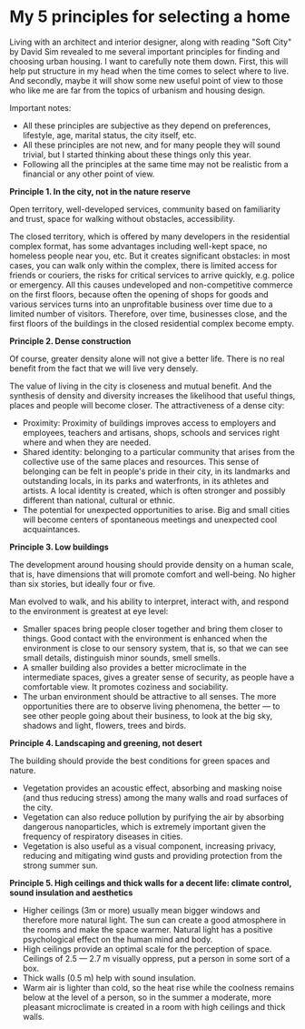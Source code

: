 # My 5 principles for selecting a home

Living with an architect and interior designer, along with reading "Soft City" by David Sim revealed to me several important principles for finding and choosing urban housing. I want to carefully note them down. First, this will help put structure in my head when the time comes to select where to live. And secondly, maybe it will show some new useful point of view to those who like me are far from the topics of urbanism and housing design.

Important notes:

* All these principles are subjective as they depend on preferences, lifestyle, age, marital status, the city itself, etc.
* All these principles are not new, and for many people they will sound trivial, but I started thinking about these things only this year.
* Following all the principles at the same time may not be realistic from a financial or any other point of view.

**Principle 1. In the city, not in the nature reserve**

Open territory, well-developed services, community based on familiarity and trust, space for walking without obstacles, accessibility.

The closed territory, which is offered by many developers in the residential complex format, has some advantages including well-kept space, no homeless people near you, etc. But it creates significant obstacles: in most cases, you can walk only within the complex, there is limited access for friends or couriers, the risks for critical services to arrive quickly, e.g. police or emergency. All this causes undeveloped and non-competitive commerce on the first floors, because often the opening of shops for goods and various services turns into an unprofitable business over time due to a limited number of visitors. Therefore, over time, businesses close, and the first floors of the buildings in the closed residential complex become empty.

**Principle 2. Dense construction**

Of course, greater density alone will not give a better life. There is no real benefit from the fact that we will live very densely.

The value of living in the city is closeness and mutual benefit. And the synthesis of density and diversity increases the likelihood that useful things, places and people will become closer. The attractiveness of a dense city:

- Proximity: Proximity of buildings improves access to employers and employees, teachers and artisans, shops, schools and services right where and when they are needed.
- Shared identity: belonging to a particular community that arises from the collective use of the same places and resources. This sense of belonging can be felt in people's pride in their city, in its landmarks and outstanding locals, in its parks and waterfronts, in its athletes and artists. A local identity is created, which is often stronger and possibly different than national, cultural or ethnic.
- The potential for unexpected opportunities to arise. Big and small cities will become centers of spontaneous meetings and unexpected cool acquaintances.

**Principle 3. Low buildings**

The development around housing should provide density on a human scale, that is, have dimensions that will promote comfort and well-being. No higher than six stories, but ideally four or five.

Man evolved to walk, and his ability to interpret, interact with, and respond to the environment is greatest at eye level:

- Smaller spaces bring people closer together and bring them closer to things. Good contact with the environment is enhanced when the environment is close to our sensory system, that is, so that we can see small details, distinguish minor sounds, smell smells.
- A smaller building also provides a better microclimate in the intermediate spaces, gives a greater sense of security, as people have a comfortable view. It promotes coziness and sociability.
- The urban environment should be attractive to all senses. The more opportunities there are to observe living phenomena, the better — to see other people going about their business, to look at the big sky, shadows and light, flowers, trees and birds.

**Principle 4. Landscaping and greening, not desert**

The building should provide the best conditions for green spaces and nature.

- Vegetation provides an acoustic effect, absorbing and masking noise (and thus reducing stress) among the many walls and road surfaces of the city.
- Vegetation can also reduce pollution by purifying the air by absorbing dangerous nanoparticles, which is extremely important given the frequency of respiratory diseases in cities.
- Vegetation is also useful as a visual component, increasing privacy, reducing and mitigating wind gusts and providing protection from the strong summer sun.

**Principle 5. High ceilings and thick walls for a decent life: climate control, sound insulation and aesthetics**

- Higher ceilings (3m or more) usually mean bigger windows and therefore more natural light. The sun can create a good atmosphere in the rooms and make the space warmer. Natural light has a positive psychological effect on the human mind and body.
- High ceilings provide an optimal scale for the perception of space. Ceilings of 2.5 — 2.7 m visually oppress, put a person in some sort of a box.
- Thick walls (0.5 m) help with sound insulation.
- Warm air is lighter than cold, so the heat rise while the coolness remains below at the level of a person, so in the summer a moderate, more pleasant microclimate is created in a room with high ceilings and thick walls.
